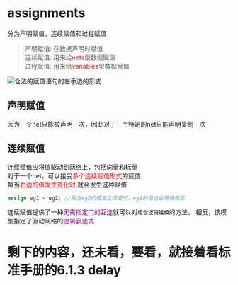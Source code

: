 # assignments
分为声明赋值，连续赋值和过程赋值  
> 声明赋值: 在数据声明时赋值  
> 连续赋值: 用来给<font color=red>nets</font>型数据赋值  
> 过程赋值: 用来给<font color=red>variables</font>型数据赋值  


![合法的赋值语句的左手边的形式](img/合法的赋值语句的左手边的形式.png)

## 声明赋值
因为一个net只能被声明一次，因此对于一个特定的net只能声明复制一次  


## 连续赋值
连续赋值应将值驱动到网络上，包括向量和标量  
对于一个net，可以接受<font color=red>多个连续赋值形式</font>的赋值  
每当<font color=red>右边的值发生变化时</font>,就会发生这种赋值  
```verilog
assign eg1 = eg2; //每当eg2的值发生改变时，eg1的值也会随着改变
```
连续赋值提供了一种<font color=purple>无需指定门的互连</font>就可以对`组合逻辑建模`的方法。
相反，该模型指定了驱动网络的<font color=purple>逻辑表达式</font>  


# 剩下的内容，还未看，要看，就接着看标准手册的6.1.3 delay  
